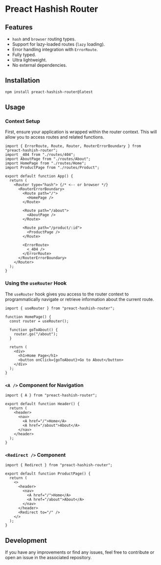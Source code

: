 # Preact Hashish Router

## Features

- `hash` and `browser` routing types.
- Support for lazy-loaded routes (`lazy` loading).
- Error handling integration with `ErrorRoute`.
- Fully typed.
- Ultra lightweight.
- No external dependencies.

## Installation

```bash
npm install preact-hashish-router@latest
```

## Usage

### Context Setup

First, ensure your application is wrapped within the router context. This will allow you to access routes and related functions.

```tsx
import { ErrorRoute, Route, Router, RouterErrorBoundary } from "preact-hashish-router";
import _404 from "./routes/404";
import AboutPage from "./routes/About";
import HomePage from "./routes/Home";
import ProductPage from "./routes/Product";

export default function App() {
  return (
    <Router type="hash"> {/* <-- or browser */}
      <RouterErrorBoundary>
        <Route path="/">
          <HomePage />
        </Route>

        <Route path="/about">
          <AboutPage />
        </Route>

        <Route path="/product/:id">
          <ProductPage />
        </Route>

        <ErrorRoute>
          <_404 />
        </ErrorRoute>
      </RouterErrorBoundary>
    </Router>
  );
}
```

### Using the `useRouter` Hook

The `useRouter` hook gives you access to the router context to programmatically navigate or retrieve information about the current route.

```tsx
import { useRouter } from "preact-hashish-router";

function HomePage() {
  const router = useRouter();

  function goToAbout() {
    router.go("/about");
  }

  return (
    <div>
      <h1>Home Page</h1>
      <button onClick={goToAbout}>Go to About</button>
    </div>
  );
}
```

### `<A />` Component for Navigation

```tsx
import { A } from "preact-hashish-router";

export default function Header() {
  return (
    <header>
      <nav>
        <A href="/">Home</A>
        <A href="/about">About</A>
      </nav>
    </header>
  );
}
```

### `<Redirect />` Component

```tsx
import { Redirect } from "preact-hashish-router";

export default function ProductPage() {
  return (
    <>
      <header>
        <nav>
          <A href="/">Home</A>
          <A href="/about">About</A>
        </nav>
      </header>
      <Redirect to="/" />
    </>
  );
}
```

## Development

If you have any improvements or find any issues, feel free to contribute or open an issue in the associated repository.
